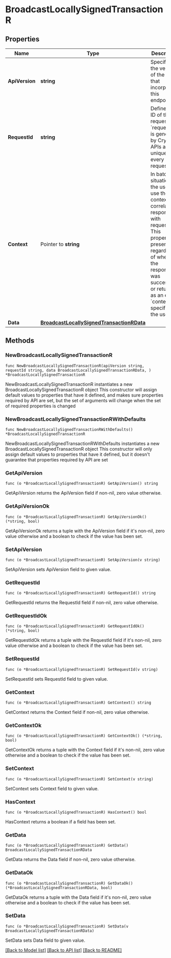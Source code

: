 # BroadcastLocallySignedTransactionR

## Properties

Name | Type | Description | Notes
------------ | ------------- | ------------- | -------------
**ApiVersion** | **string** | Specifies the version of the API that incorporates this endpoint. | 
**RequestId** | **string** | Defines the ID of the request. The &#x60;requestId&#x60; is generated by Crypto APIs and it&#39;s unique for every request. | 
**Context** | Pointer to **string** | In batch situations the user can use the context to correlate responses with requests. This property is present regardless of whether the response was successful or returned as an error. &#x60;context&#x60; is specified by the user. | [optional] 
**Data** | [**BroadcastLocallySignedTransactionRData**](BroadcastLocallySignedTransactionRData.md) |  | 

## Methods

### NewBroadcastLocallySignedTransactionR

`func NewBroadcastLocallySignedTransactionR(apiVersion string, requestId string, data BroadcastLocallySignedTransactionRData, ) *BroadcastLocallySignedTransactionR`

NewBroadcastLocallySignedTransactionR instantiates a new BroadcastLocallySignedTransactionR object
This constructor will assign default values to properties that have it defined,
and makes sure properties required by API are set, but the set of arguments
will change when the set of required properties is changed

### NewBroadcastLocallySignedTransactionRWithDefaults

`func NewBroadcastLocallySignedTransactionRWithDefaults() *BroadcastLocallySignedTransactionR`

NewBroadcastLocallySignedTransactionRWithDefaults instantiates a new BroadcastLocallySignedTransactionR object
This constructor will only assign default values to properties that have it defined,
but it doesn't guarantee that properties required by API are set

### GetApiVersion

`func (o *BroadcastLocallySignedTransactionR) GetApiVersion() string`

GetApiVersion returns the ApiVersion field if non-nil, zero value otherwise.

### GetApiVersionOk

`func (o *BroadcastLocallySignedTransactionR) GetApiVersionOk() (*string, bool)`

GetApiVersionOk returns a tuple with the ApiVersion field if it's non-nil, zero value otherwise
and a boolean to check if the value has been set.

### SetApiVersion

`func (o *BroadcastLocallySignedTransactionR) SetApiVersion(v string)`

SetApiVersion sets ApiVersion field to given value.


### GetRequestId

`func (o *BroadcastLocallySignedTransactionR) GetRequestId() string`

GetRequestId returns the RequestId field if non-nil, zero value otherwise.

### GetRequestIdOk

`func (o *BroadcastLocallySignedTransactionR) GetRequestIdOk() (*string, bool)`

GetRequestIdOk returns a tuple with the RequestId field if it's non-nil, zero value otherwise
and a boolean to check if the value has been set.

### SetRequestId

`func (o *BroadcastLocallySignedTransactionR) SetRequestId(v string)`

SetRequestId sets RequestId field to given value.


### GetContext

`func (o *BroadcastLocallySignedTransactionR) GetContext() string`

GetContext returns the Context field if non-nil, zero value otherwise.

### GetContextOk

`func (o *BroadcastLocallySignedTransactionR) GetContextOk() (*string, bool)`

GetContextOk returns a tuple with the Context field if it's non-nil, zero value otherwise
and a boolean to check if the value has been set.

### SetContext

`func (o *BroadcastLocallySignedTransactionR) SetContext(v string)`

SetContext sets Context field to given value.

### HasContext

`func (o *BroadcastLocallySignedTransactionR) HasContext() bool`

HasContext returns a boolean if a field has been set.

### GetData

`func (o *BroadcastLocallySignedTransactionR) GetData() BroadcastLocallySignedTransactionRData`

GetData returns the Data field if non-nil, zero value otherwise.

### GetDataOk

`func (o *BroadcastLocallySignedTransactionR) GetDataOk() (*BroadcastLocallySignedTransactionRData, bool)`

GetDataOk returns a tuple with the Data field if it's non-nil, zero value otherwise
and a boolean to check if the value has been set.

### SetData

`func (o *BroadcastLocallySignedTransactionR) SetData(v BroadcastLocallySignedTransactionRData)`

SetData sets Data field to given value.



[[Back to Model list]](../README.md#documentation-for-models) [[Back to API list]](../README.md#documentation-for-api-endpoints) [[Back to README]](../README.md)


